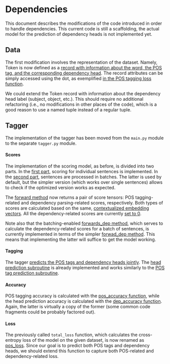 # Dependencies

This document describes the modifications of the code introduced in order to
handle dependencies.  This current code is still a scaffolding, the actual
model for the prediction of dependency heads is not implemented yet.


## Data

The first modification involves the representation of the dataset.  Namely,
Token is now defined as a [record with information about the word, the POS tag,
and the corresponding dependency
head](https://github.com/kawu/hhu-dl-materials/blob/897a6ad472389b406f857c2eef12573d79ba383c/universal-pos-deps/data.py#L8-L26).
The record attributes can be simply accessed using the dot, as exemplified [in
the POS tagging loss
function](https://github.com/kawu/hhu-dl-materials/blob/897a6ad472389b406f857c2eef12573d79ba383c/universal-pos-deps/tagger.py#L332-L333).

We could extend the Token record with information about the dependency head
label (subject, object, etc.).  This should require no additional refactoring
(i.e., no modifications in other places of the code), which is a good reason to
use a named tuple instead of a regular tuple.


## Tagger

The implementation of the tagger has been moved from the `main.py` module to
the separate `tagger.py` module.

#### Scores

The implementation of the scoring model, as before, is divided into two parts.
In the [first
part](https://github.com/kawu/hhu-dl-materials/blob/897a6ad472389b406f857c2eef12573d79ba383c/universal-pos-deps/tagger.py#L49-L105),
scoring for individual sentences is implemented.  In the [second
part](https://github.com/kawu/hhu-dl-materials/blob/897a6ad472389b406f857c2eef12573d79ba383c/universal-pos-deps/tagger.py#L107-L187),
sentences are processed in batches.  The latter is used by default, but the
simpler version (which works over single sentences) allows to check if the
optimized version works as expected.

The [forward
method](https://github.com/kawu/hhu-dl-materials/blob/897a6ad472389b406f857c2eef12573d79ba383c/universal-pos-deps/tagger.py#L89-L105)
now returns a pair of score tensors: POS tagging-related and dependency
parsing-related scores, respectively.  Both types of scores are calculated
based on the same, [contextualized embedding
vectors](https://github.com/kawu/hhu-dl-materials/blob/897a6ad472389b406f857c2eef12573d79ba383c/universal-pos-deps/tagger.py#L53-L67).
All the dependency-related scores are currently [set to
0](https://github.com/kawu/hhu-dl-materials/blob/897a6ad472389b406f857c2eef12573d79ba383c/universal-pos-deps/tagger.py#L80-L87).

Note also that the batching-enabled [forwards_dep
method](https://github.com/kawu/hhu-dl-materials/blob/ebac2027fd2727400878e30cb7fb46cd52207fda/universal-pos-deps/tagger.py#L160-L175),
which serves to calculate the dependency-related scores for a batch of
sentences, is currently implemented in terms of the simpler [forwad_dep
method](https://github.com/kawu/hhu-dl-materials/blob/ebac2027fd2727400878e30cb7fb46cd52207fda/universal-pos-deps/tagger.py#L80-L87).
This means that implementing the latter will suffice to get the model working.

#### Tagging

The tagger [predicts the POS tags and dependency heads
jointly](https://github.com/kawu/hhu-dl-materials/blob/302b36505f3673b48df28766164dd3d6065511d9/universal-pos-deps/tagger.py#L197-L214).
The [head prediction
subroutine](https://github.com/kawu/hhu-dl-materials/blob/302b36505f3673b48df28766164dd3d6065511d9/universal-pos-deps/tagger.py#L238-L254)
is already implemented and works similarly to the [POS tag prediction
subroutine](https://github.com/kawu/hhu-dl-materials/blob/302b36505f3673b48df28766164dd3d6065511d9/universal-pos-deps/tagger.py#L216-L236).

#### Accuracy

POS tagging accuracy is calculated with the [pos_accuracy
function](https://github.com/kawu/hhu-dl-materials/blob/897a6ad472389b406f857c2eef12573d79ba383c/universal-pos-deps/tagger.py#L260-L288),
while the head prediction accuracy is calculated with the [dep_accuracy
function](https://github.com/kawu/hhu-dl-materials/blob/897a6ad472389b406f857c2eef12573d79ba383c/universal-pos-deps/tagger.py#L291-L319).
Again, the latter is virtually a copy of the former (some common code fragments
could be probably factored out).

#### Loss

The previously called `total_loss` function, which calculates the cross-entropy
loss of the model on the given dataset, is now renamed as
[pos_loss](https://github.com/kawu/hhu-dl-materials/blob/897a6ad472389b406f857c2eef12573d79ba383c/universal-pos-deps/tagger.py#L322-L356).
Since our goal is to predict both POS tags and dependency heads, we should
extend this function to capture both POS-related and dependency-related loss.
